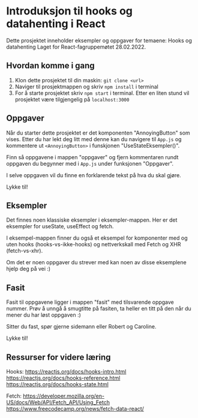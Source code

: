 # Introduksjon til hooks og datahenting i React

Dette prosjektet inneholder eksempler og oppgaver for temaene: Hooks og datahenting
Laget for React-fagruppemøtet 28.02.2022.

## Hvordan komme i gang

1. Klon dette prosjektet til din maskin: `git clone <url>`
2. Naviger til prosjektmappen og skriv `npm install` i terminal
3. For å starte prosjektet skriv `npm start` i terminal. Etter en liten stund vil prosjektet være tilgjengelig på `localhost:3000`

## Oppgaver

Når du starter dette prosjektet er det komponenten "AnnoyingButton" som vises.
Etter du har lekt deg litt med denne kan du navigere til `App.js` og kommentere ut `<AnnoyingButton>` i funskjonen "UseStateEksempler()".

Finn så oppgavene i mappen "oppgaver" og fjern kommentaren rundt oppgaven du begynner med i `App.js` under funksjonen "Oppgaver".

I selve oppgaven vil du finne en forklarende tekst på hva du skal gjøre.

Lykke til!

## Eksempler

Det finnes noen klassiske eksempler i eksempler-mappen. Her er det eksempler for useState, useEffect og fetch.

I eksempel-mappen finner du også et eksempel for komponenter med og uten hooks (hooks-vs-ikke-hooks) og nettverkskall med Fetch og XHR (fetch-vs-xhr).

Om det er noen oppgaver du strever med kan noen av disse eksemplene hjelp deg på vei :)

## Fasit

Fasit til oppgavene ligger i mappen "fasit" med tilsvarende oppgave nummer.
Prøv å unngå å smugtitte på fasiten, ta heller en titt på den når du mener du har løst oppgaven :)

Sitter du fast, spør gjerne sidemann eller Robert og Caroline.

Lykke til!

## Ressurser for videre læring

Hooks:
https://reactjs.org/docs/hooks-intro.html
https://reactjs.org/docs/hooks-reference.html
https://reactjs.org/docs/hooks-state.html

Fetch:
https://developer.mozilla.org/en-US/docs/Web/API/Fetch_API/Using_Fetch
https://www.freecodecamp.org/news/fetch-data-react/
